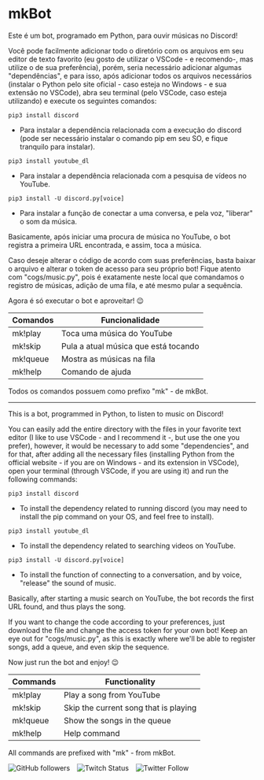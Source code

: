 # mkBot

Este é um bot, programado em Python, para ouvir músicas no Discord!

Você pode facilmente adicionar todo o diretório com os arquivos em seu editor de texto favorito (eu gosto de utilizar o VSCode - e recomendo-, mas utilize o de sua preferência), porém, seria necessário adicionar algumas "dependências", e para isso, após adicionar todos os arquivos necessários (instalar o Python pelo site oficial - caso esteja no Windows - e sua extensão no VSCode), abra seu terminal (pelo VSCode, caso esteja utilizando) e execute os seguintes comandos:

```
pip3 install discord
```

- Para instalar a dependência relacionada com a execução do discord (pode ser necessário instalar o comando pip em seu SO, e fique tranquilo para instalar).

```
pip3 install youtube_dl
```

- Para instalar a dependência relacionada com a pesquisa de vídeos no YouTube.

```
pip3 install -U discord.py[voice]
```

- Para instalar a função de conectar a uma conversa, e pela voz, "liberar" o som da música.

Basicamente, após iniciar uma procura de música no YouTube, o bot registra a primeira URL encontrada, e assim, toca a música.

Caso deseje alterar o código de acordo com suas preferências, basta baixar o arquivo e alterar o token de acesso para seu próprio bot! Fique atento com "cogs/music.py", pois é exatamente neste local que comandamos o registro de músicas, adição de uma fila, e até mesmo pular a sequência. 

Agora é só executar o bot e aproveitar! 😉

| Comandos                      | Funcionalidade                             |
| ----------------------------- | ---------------------------------------- |
| mk!play | Toca uma música do YouTube |
| mk!skip          | Pula a atual música que está tocando |
| mk!queue      | Mostra as músicas na fila        |
| mk!help        | Comando de ajuda |

Todos os comandos possuem como prefixo "mk" - de mkBot.

---

This is a bot, programmed in Python, to listen to music on Discord!

You can easily add the entire directory with the files in your favorite text editor (I like to use VSCode - and I recommend it -, but use the one you prefer), however, it would be necessary to add some "dependencies", and for that, after adding all the necessary files (installing Python from the official website - if you are on Windows - and its extension in VSCode), open your terminal (through VSCode, if you are using it) and run the following commands:

```
pip3 install discord
```

- To install the dependency related to running discord (you may need to install the pip command on your OS, and feel free to install).

```
pip3 install youtube_dl
```

- To install the dependency related to searching videos on YouTube.

```
pip3 install -U discord.py[voice]
```

- To install the function of connecting to a conversation, and by voice, "release" the sound of music.

Basically, after starting a music search on YouTube, the bot records the first URL found, and thus plays the song.

If you want to change the code according to your preferences, just download the file and change the access token for your own bot! Keep an eye out for "cogs/music.py", as this is exactly where we'll be able to register songs, add a queue, and even skip the sequence.

Now just run the bot and enjoy! 😉

| Commands                      | Functionality                         |
| ----------------------------- | ---------------------------------------- |
| mk!play | Play a song from YouTube |
| mk!skip          | Skip the current song that is playing |
| mk!queue      | Show the songs in the queue       |
| mk!help        | Help command |

All commands are prefixed with "mk" - from mkBot.

<img alt="GitHub followers" src="https://img.shields.io/github/followers/gutoso?style=social"> ⠀<img alt="Twitch Status" src="https://img.shields.io/twitch/status/holly1v4?style=social"> ⠀<img alt="Twitter Follow" src="https://img.shields.io/twitter/follow/gutolanjoni?style=social">
